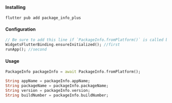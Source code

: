 #### Installing 
```shell
flutter pub add package_info_plus
```

#### Configuration
```dart
// Be sure to add this line if `PackageInfo.fromPlatform()` is called before runApp()
WidgetsFlutterBinding.ensureInitialized(); //first
runApp(); //second
```

#### Usage
```dart
PackageInfo packageInfo = await PackageInfo.fromPlatform();

String appName = packageInfo.appName;
String packageName = packageInfo.packageName;
String version = packageInfo.version;
String buildNumber = packageInfo.buildNumber;
```